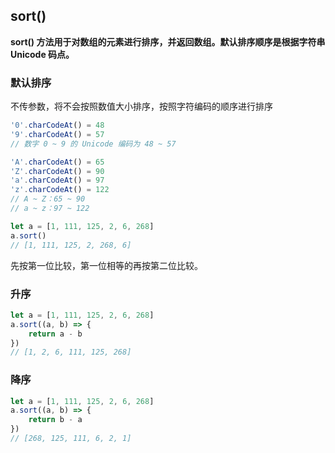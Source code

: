 ## sort()

**sort() 方法用于对数组的元素进行排序，并返回数组。默认排序顺序是根据字符串 Unicode 码点。**

### 默认排序

不传参数，将不会按照数值大小排序，按照字符编码的顺序进行排序

```js
'0'.charCodeAt() = 48
'9'.charCodeAt() = 57
// 数字 0 ~ 9 的 Unicode 编码为 48 ~ 57

'A'.charCodeAt() = 65
'Z'.charCodeAt() = 90
'a'.charCodeAt() = 97
'z'.charCodeAt() = 122
// A ~ Z：65 ~ 90
// a ~ z：97 ~ 122
```

```js
let a = [1, 111, 125, 2, 6, 268]
a.sort()
// [1, 111, 125, 2, 268, 6]
```

先按第一位比较，第一位相等的再按第二位比较。

### 升序

```js
let a = [1, 111, 125, 2, 6, 268]
a.sort((a, b) => {
    return a - b
})
// [1, 2, 6, 111, 125, 268]
```

### 降序

```js
let a = [1, 111, 125, 2, 6, 268]
a.sort((a, b) => {
    return b - a
})
// [268, 125, 111, 6, 2, 1]
```



